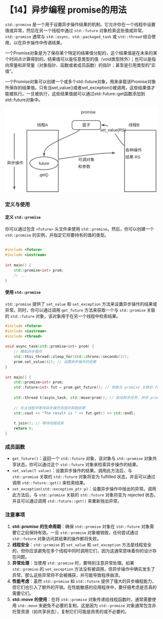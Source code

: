 # 【14】异步编程 promise的用法

`std::promise` 是一个用于设置异步操作结果的机制。它允许你在一个线程中设置值或异常，然后在另一个线程中通过 `std::future` 对象检索这些值或异常。`std::promise` 通常与 `std::async`、`std::packaged_task` 或 `std::thread` 结合使用，以在异步操作中传递结果。

一个Promise对象是为了保存某个特定的结果值分配的，这个结果值是在未来的某个时间点计算得到的。结果值可以是任意类型的值（void类型除外）；也可以是指向常量和非常量（对象指针、函数或者成员函数）的指针；甚至是引用类型的“实值”。

一个Promise对象可以创建一个或多个std::future对象，用来承载该Promise对象所保存的结果值。只有当set_value()或者set_exception()被调用，这些结果值才能被执行。一旦被执行，这些结果值就可以通过std::future::get函数添加到std::future对象中。

![](assets/promise.jpg)

### 定义与使用

#### 定义 `std::promise`

你可以通过包含 `<future>` 头文件来使用 `std::promise`。然后，你可以创建一个 `std::promise` 的实例，并指定它将要持有的值的类型。

```C++

#include <future>  
#include <iostream>  
  
int main() {  
    std::promise<int> prom;  
    // ...  
}
```

#### 使用 `std::promise`

`std::promise` 提供了 `set_value` 和 `set_exception` 方法来设置异步操作的结果或异常。同时，你可以通过调用 `get_future` 方法来获取一个与 `std::promise` 关联的 `std::future` 对象，该对象用于在另一个线程中检索结果。

```C++
#include <future>  
#include <iostream>  
#include <thread>  
  
void async_task(std::promise<int> prom) {  
    // 模拟异步操作  
    std::this_thread::sleep_for(std::chrono::seconds(1));  
    prom.set_value(42); // 设置异步操作的结果  
}  
  
int main() {  
    std::promise<int> prom;  
    std::future<int> fut = prom.get_future(); // 获取与 promise 关联的 future  
  
    std::thread t(async_task, std::move(prom)); // 启动异步任务，并将 promise 传递给它  
  
    // 在主线程中等待异步操作完成并获取结果  
    std::cout << "The result is " << fut.get() << std::endl;  
  
    t.join(); // 等待线程结束  
    return 0;  
}
```

### 成员函数

- `get_future()`：返回一个 `std::future` 对象，该对象与 `std::promise` 对象共享状态。你可以通过这个 `std::future` 对象来检索异步操作的结果。
- `set_value(T value)`：设置异步操作的结果。调用此方法后，与 `std::promise` 关联的 `std::future` 对象将变为 fulfilled 状态，并且可以通过调用 `std::future::get()` 来检索结果。
- `set_exception(std::exception_ptr p)`：设置异步操作中抛出的异常。调用此方法后，与 `std::promise` 关联的 `std::future` 对象将变为 rejected 状态，并且可以通过调用 `std::future::get()` 来重新抛出异常。

  

### 注意事项

1. **std::promise** **的生命周期**：确保 `std::promise` 对象在 `std::future` 对象需要它之前保持有效。一旦 `std::promise` 对象被销毁，任何尝试通过 `std::future` 对象访问其结果的操作都将失败。
2. **线程安全**：`std::promise` 的 `set_value` 和 `set_exception` 方法是线程安全的，但你应该避免在多个线程中同时调用它们，因为这通常意味着你的设计存在问题。
3. **异常处理**：当使用 `std::promise` 时，要特别注意异常处理。如果 `std::promise` 的 `set_exception` 方法没有被调用，但异步操作中确实发生了异常，那么这些异常将不会被捕获，并可能导致程序崩溃。
4. **性能考虑**：虽然 `std::promise` 和 `std::future` 提供了强大的异步编程能力，但它们也引入了额外的开销。在性能敏感的应用程序中，要仔细考虑是否真的需要它们。
5. **std::move** **的使用**：在将 `std::promise` 对象传递给线程函数时，通常需要使用 `std::move` 来避免不必要的复制。这是因为 `std::promise` 对象通常包含非托管资源（如共享状态），复制它们可能是昂贵的或不必要的。

